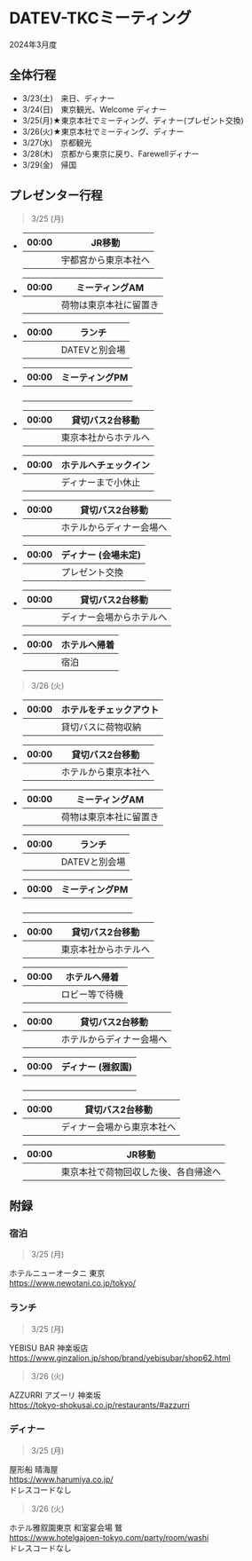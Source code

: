 # DATEV-TKCミーティング  

2024年3月度

## 全体行程

- 3/23(土)　来日、ディナー
- 3/24(日)　東京観光、Welcome ディナー
- 3/25(月)★東京本社でミーティング、ディナー(プレゼント交換)
- 3/26(火)★東京本社でミーティング、ディナー
- 3/27(水)　京都観光
- 3/28(木)　京都から東京に戻り、Farewellディナー
- 3/29(金)　帰国

## プレゼンター行程

>3/25 (月)

- |00:00|JR移動|
  |--:|--|
  ||宇都宮から東京本社へ|

- |00:00|ミーティングAM|
  |--:|--|
  ||荷物は東京本社に留置き|

- |00:00|ランチ|
  |--:|--|
  ||DATEVと別会場|

- |00:00|ミーティングPM|
  |--:|--|
  ||<br>|

- |00:00|貸切バス2台移動|
  |--:|--|
  ||東京本社からホテルへ|

- |00:00|ホテルへチェックイン|
  |--:|--|
  ||ディナーまで小休止|

- |00:00|貸切バス2台移動|
  |--:|--|
  ||ホテルからディナー会場へ|

- |00:00|ディナー (会場未定)|
  |--:|--|
  ||プレゼント交換|

- |00:00|貸切バス2台移動|
  |--:|--|
  ||ディナー会場からホテルへ|

- |00:00|ホテルへ帰着|
  |--:|--|
  ||宿泊|

> 3/26 (火)

- |00:00|ホテルをチェックアウト|
  |--:|--|
  ||貸切バスに荷物収納|

- |00:00|貸切バス2台移動|
  |--:|--|
  ||ホテルから東京本社へ|

- |00:00|ミーティングAM|
  |--:|--|
  ||荷物は東京本社に留置き|

- |00:00|ランチ|
  |--:|--|
  ||DATEVと別会場|

- |00:00|ミーティングPM|
  |--:|--|
  ||<br>|

- |00:00|貸切バス2台移動|
  |--:|--|
  ||東京本社からホテルへ|

- |00:00|ホテルへ帰着|
  |--:|--|
  ||ロビー等で待機|

- |00:00|貸切バス2台移動|
  |--:|--|
  ||ホテルからディナー会場へ|

- |00:00|ディナー (雅叙園)|
  |--:|--|
  ||<br>|

- |00:00|貸切バス2台移動|
  |--:|--|
  ||ディナー会場から東京本社へ|

- |00:00|JR移動|
  |--:|--|
  ||東京本社で荷物回収した後、各自帰途へ|

## 附録

### 宿泊

> 3/25 (月)

ホテルニューオータニ 東京  
https://www.newotani.co.jp/tokyo/

### ランチ

> 3/25 (月)

YEBISU BAR 神楽坂店  
https://www.ginzalion.jp/shop/brand/yebisubar/shop62.html

> 3/26 (火)

AZZURRI アズーリ 神楽坂  
https://tokyo-shokusai.co.jp/restaurants/#azzurri

### ディナー

> 3/25 (月)

屋形船 晴海屋  
https://www.harumiya.co.jp/  
ドレスコードなし

> 3/26 (火)

ホテル雅叙園東京 和室宴会場 鷲  
https://www.hotelgajoen-tokyo.com/party/room/washi  
ドレスコードなし
